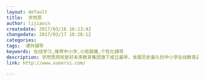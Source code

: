 ```yaml
---
layout: default
title:  学而思
author: lijiaocn
createdate: 2017/03/16 16:13:42
changedate: 2017/03/17 18:26:12
categories:
tags:  课外辅导
keywords: 在线学习,推荐中小学,小班直播,个性化辅导
description: 学而思网校是好未来教育集团旗下成立最早、发展历史最久的中小学在线教育品牌，通过“小班直播+个性化辅导”的先进教学模式，保障学员的学习效果，让孩子的在线学习更有效
link: http://www.xueersi.com/

---
```

